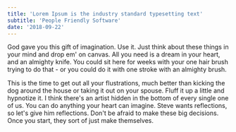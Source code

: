 ```yaml
---
title: 'Lorem Ipsum is the industry standard typesetting text'
subtitle: 'People Friendly Software'
date: '2018-09-22'
---
```


God gave you this gift of imagination. Use it. Just think about these things in your mind and drop em' on canvas. All you need is a dream in your heart, and an almighty knife. You could sit here for weeks with your one hair brush trying to do that - or you could do it with one stroke with an almighty brush.

This is the time to get out all your flustrations, much better than kicking the dog around the house or taking it out on your spouse. Fluff it up a little and hypnotize it. I think there's an artist hidden in the bottom of every single one of us. You can do anything your heart can imagine. Steve wants reflections, so let's give him reflections. Don't be afraid to make these big decisions. Once you start, they sort of just make themselves.